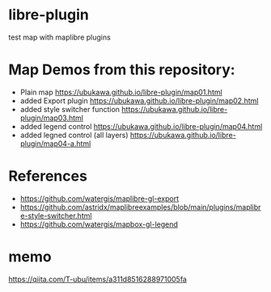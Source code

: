 # libre-plugin
test map with maplibre plugins

# Map Demos from this repository:
- Plain map https://ubukawa.github.io/libre-plugin/map01.html
- added Export plugin https://ubukawa.github.io/libre-plugin/map02.html
- added style switcher function https://ubukawa.github.io/libre-plugin/map03.html
- added legend control https://ubukawa.github.io/libre-plugin/map04.html
- added legned control (all layers) https://ubukawa.github.io/libre-plugin/map04-a.html

# References
- https://github.com/watergis/maplibre-gl-export
- https://github.com/astridx/maplibreexamples/blob/main/plugins/maplibre-style-switcher.html
- https://github.com/watergis/mapbox-gl-legend


# memo
https://qiita.com/T-ubu/items/a311d8516288971005fa
